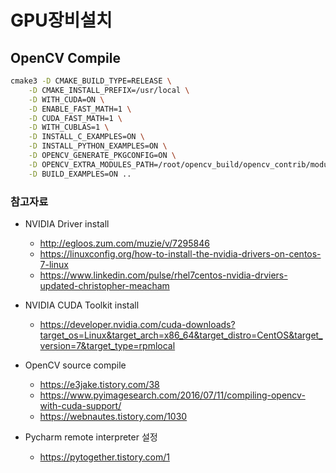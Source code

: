 # GPU장비설치

## OpenCV Compile

```bash
cmake3 -D CMAKE_BUILD_TYPE=RELEASE \
    -D CMAKE_INSTALL_PREFIX=/usr/local \
    -D WITH_CUDA=ON \
    -D ENABLE_FAST_MATH=1 \
    -D CUDA_FAST_MATH=1 \
    -D WITH_CUBLAS=1 \
    -D INSTALL_C_EXAMPLES=ON \
    -D INSTALL_PYTHON_EXAMPLES=ON \
    -D OPENCV_GENERATE_PKGCONFIG=ON \
    -D OPENCV_EXTRA_MODULES_PATH=/root/opencv_build/opencv_contrib/modules \
    -D BUILD_EXAMPLES=ON ..
```

### 참고자료

* NVIDIA Driver install
  * http://egloos.zum.com/muzie/v/7295846
  * https://linuxconfig.org/how-to-install-the-nvidia-drivers-on-centos-7-linux
  * https://www.linkedin.com/pulse/rhel7centos-nvidia-drviers-updated-christopher-meacham

* NVIDIA CUDA Toolkit install
  * https://developer.nvidia.com/cuda-downloads?target_os=Linux&target_arch=x86_64&target_distro=CentOS&target_version=7&target_type=rpmlocal

* OpenCV source compile
  * https://e3jake.tistory.com/38
  * https://www.pyimagesearch.com/2016/07/11/compiling-opencv-with-cuda-support/
  * https://webnautes.tistory.com/1030

* Pycharm remote interpreter 설정
  * https://pytogether.tistory.com/1
